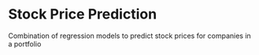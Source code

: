 # Stock Price Prediction
Combination of regression models to predict stock prices for companies in a portfolio
